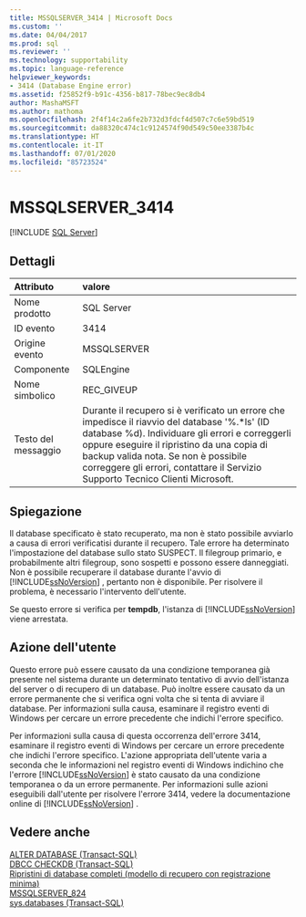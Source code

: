 ```yaml
---
title: MSSQLSERVER_3414 | Microsoft Docs
ms.custom: ''
ms.date: 04/04/2017
ms.prod: sql
ms.reviewer: ''
ms.technology: supportability
ms.topic: language-reference
helpviewer_keywords:
- 3414 (Database Engine error)
ms.assetid: f25852f9-b91c-4356-b817-78bec9ec8db4
author: MashaMSFT
ms.author: mathoma
ms.openlocfilehash: 2f4f14c2a6fe2b732d3fdcf4d507c7c6e59bd519
ms.sourcegitcommit: da88320c474c1c9124574f90d549c50ee3387b4c
ms.translationtype: HT
ms.contentlocale: it-IT
ms.lasthandoff: 07/01/2020
ms.locfileid: "85723524"
---
```

# <a name="mssqlserver_3414"></a>MSSQLSERVER_3414
 [!INCLUDE [SQL Server](../../includes/applies-to-version/sqlserver.md)]
  
## <a name="details"></a>Dettagli  
  
| Attributo | valore |  
| :-------- | :---- |  
|Nome prodotto|SQL Server|  
|ID evento|3414|  
|Origine evento|MSSQLSERVER|  
|Componente|SQLEngine|  
|Nome simbolico|REC_GIVEUP|  
|Testo del messaggio|Durante il recupero si è verificato un errore che impedisce il riavvio del database '%.*ls' (ID database %d). Individuare gli errori e correggerli oppure eseguire il ripristino da una copia di backup valida nota. Se non è possibile correggere gli errori, contattare il Servizio Supporto Tecnico Clienti Microsoft.|  
  
## <a name="explanation"></a>Spiegazione  
Il database specificato è stato recuperato, ma non è stato possibile avviarlo a causa di errori verificatisi durante il recupero. Tale errore ha determinato l'impostazione del database sullo stato SUSPECT. Il filegroup primario, e probabilmente altri filegroup, sono sospetti e possono essere danneggiati. Non è possibile recuperare il database durante l'avvio di [!INCLUDE[ssNoVersion](../../includes/ssnoversion-md.md)] , pertanto non è disponibile. Per risolvere il problema, è necessario l'intervento dell'utente.  
  
Se questo errore si verifica per **tempdb**, l'istanza di [!INCLUDE[ssNoVersion](../../includes/ssnoversion-md.md)] viene arrestata.  
  
## <a name="user-action"></a>Azione dell'utente  
Questo errore può essere causato da una condizione temporanea già presente nel sistema durante un determinato tentativo di avvio dell'istanza del server o di recupero di un database. Può inoltre essere causato da un errore permanente che si verifica ogni volta che si tenta di avviare il database. Per informazioni sulla causa, esaminare il registro eventi di Windows per cercare un errore precedente che indichi l'errore specifico.  
  
Per informazioni sulla causa di questa occorrenza dell'errore 3414, esaminare il registro eventi di Windows per cercare un errore precedente che indichi l'errore specifico. L'azione appropriata dell'utente varia a seconda che le informazioni nel registro eventi di Windows indichino che l'errore [!INCLUDE[ssNoVersion](../../includes/ssnoversion-md.md)] è stato causato da una condizione temporanea o da un errore permanente. Per informazioni sulle azioni eseguibili dall'utente per risolvere l'errore 3414, vedere la documentazione online di [!INCLUDE[ssNoVersion](../../includes/ssnoversion-md.md)] .  
  
## <a name="see-also"></a>Vedere anche  
[ALTER DATABASE &#40;Transact-SQL&#41;](~/t-sql/statements/alter-database-transact-sql-set-options.md)  
[DBCC CHECKDB &#40;Transact-SQL&#41;](~/t-sql/database-console-commands/dbcc-checkdb-transact-sql.md)  
[Ripristini di database completi &#40;modello di recupero con registrazione minima&#41;](~/relational-databases/backup-restore/complete-database-restores-simple-recovery-model.md)  
[MSSQLSERVER_824](~/relational-databases/errors-events/mssqlserver-824-database-engine-error.md)  
[sys.databases &#40;Transact-SQL&#41;](~/relational-databases/system-catalog-views/sys-databases-transact-sql.md)  
  
